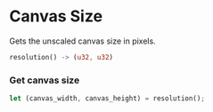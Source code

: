 # Canvas Size

Gets the unscaled canvas size in pixels.

```rust title="turbo::canvas"
resolution() -> (u32, u32)
```

### Get canvas size

```rust
let (canvas_width, canvas_height) = resolution();
```